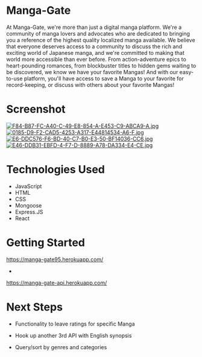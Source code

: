 

# Manga-Gate
              

At Manga-Gate, we're more than just a digital manga platform. We're a community of manga lovers and advocates who are dedicated to bringing you a reference of the highest quality localized manga available. We believe that everyone deserves access to a community to discuss the rich and exciting world of Japanese manga, and we're committed to making that world more accessible than ever before. From action-adventure epics to heart-pounding romances, from blockbuster titles to hidden gems waiting to be discovered, we know we have your favorite Mangas! And with our easy-to-use platform, you'll have access to save a Manga to your favorite for record-keeping, or discuss with others about your favorite Mangas!

# Screenshot

[![F84-B87-FC-A40-C-49-E8-854-A-E453-C9-ABCA9-A.jpg](https://i.postimg.cc/52cbh35B/F84-B87-FC-A40-C-49-E8-854-A-E453-C9-ABCA9-A.jpg)](https://postimg.cc/3dZsp2cN)
[![0185-D9-F2-CAD5-4253-A317-E44814534-A6-F.jpg](https://i.postimg.cc/HWqLmdd8/0185-D9-F2-CAD5-4253-A317-E44814534-A6-F.jpg)](https://postimg.cc/3WZhCMy3)
[![E6-DDC576-F6-BD-40-C7-B0-E3-50-BF14036-CC6.jpg](https://i.postimg.cc/s2MF1GJj/E6-DDC576-F6-BD-40-C7-B0-E3-50-BF14036-CC6.jpg)](https://postimg.cc/jWY3F59m)
[![E46-DDB31-EBFD-4-F7-D-8889-A78-DA334-E4-CE.jpg](https://i.postimg.cc/rm4vN6b7/E46-DDB31-EBFD-4-F7-D-8889-A78-DA334-E4-CE.jpg)](https://postimg.cc/CBFPw2w4)


# Technologies Used

- JavaScript
- HTML
- CSS
- Mongoose
- Express.JS
- React

# Getting Started

https://manga-gate95.herokuapp.com/

*
https://manga-gate-api.herokuapp.com/


# Next Steps

  
- Functionality to leave ratings for specific Manga 
  
- Hook up another 3rd API with English synopsis 
 

- Query/sort by genres and categories 

